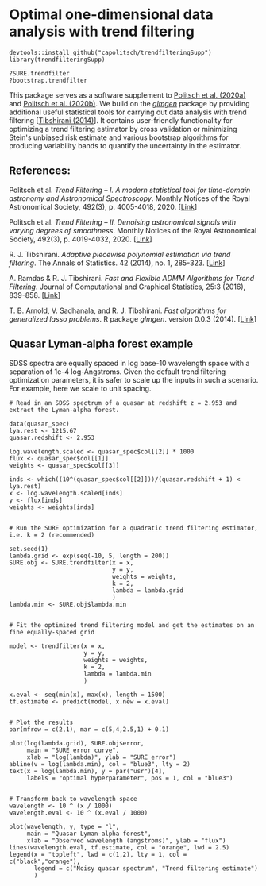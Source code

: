 # Optimal one-dimensional data analysis with trend filtering

```
devtools::install_github("capolitsch/trendfilteringSupp")
library(trendfilteringSupp)

?SURE.trendfilter
?bootstrap.trendfilter
```

This package serves as a software supplement to [Politsch et al. (2020a)](https://academic.oup.com/mnras/article/492/3/4005/5704413) 
and [Politsch et al. (2020b)](https://academic.oup.com/mnras/article/492/3/4019/5704414).
We build on the [*glmgen*](https://github.com/glmgen/glmgen) package
by providing additional useful statistical tools for carrying out data analysis 
with trend filtering [[Tibshirani (2014)](https://projecteuclid.org/euclid.aos/1395234979)]. 
It contains user-friendly functionality for optimizing a trend filtering estimator by 
cross validation or minimizing Stein's unbiased risk estimate and various 
bootstrap algorithms for producing variability bands to quantify the uncertainty 
in the estimator.


## References:

Politsch et al. *Trend Filtering – I. A modern statistical tool for time-domain astronomy and Astronomical Spectroscopy*. 
Monthly Notices of the Royal Astronomical Society, 492(3), p. 4005-4018, 2020. [[Link](https://academic.oup.com/mnras/article/492/3/4005/5704413)]

Politsch et al. *Trend Filtering – II. Denoising astronomical signals with varying degrees of smoothness*. 
Monthly Notices of the Royal Astronomical Society, 492(3), p. 4019-4032, 2020. [[Link](https://academic.oup.com/mnras/article/492/3/4019/5704414)]

R. J. Tibshirani. *Adaptive piecewise polynomial estimation via trend filtering*. 
The Annals of Statistics. 42 (2014), no. 1, 285-323. [[Link](https://projecteuclid.org/euclid.aos/1395234979)]

A. Ramdas & R. J. Tibshirani. *Fast and Flexible ADMM Algorithms for Trend Filtering*.
Journal of Computational and Graphical Statistics, 25:3 (2016), 839-858. [[Link](https://amstat.tandfonline.com/doi/abs/10.1080/10618600.2015.1054033#.XfJpNpNKju0)]

T. B. Arnold, V. Sadhanala, and R. J. Tibshirani. *Fast algorithms for generalized lasso problems*. R package *glmgen*.
version 0.0.3 (2014). [[Link](https://github.com/glmgen/glmgen)]


## Quasar Lyman-alpha forest example 

SDSS spectra are equally spaced in log base-10 wavelength space with a 
separation of 1e-4 log-Angstroms. Given the default trend filtering 
optimization parameters, it is safer to scale up the inputs in such a 
scenario. For example, here we scale to unit spacing.

```
# Read in an SDSS spectrum of a quasar at redshift z = 2.953 and extract the Lyman-alpha forest.

data(quasar_spec)
lya.rest <- 1215.67
quasar.redshift <- 2.953

log.wavelength.scaled <- quasar_spec$col[[2]] * 1000
flux <- quasar_spec$col[[1]]
weights <- quasar_spec$col[[3]]

inds <- which((10^(quasar_spec$col[[2]]))/(quasar.redshift + 1) < lya.rest)
x <- log.wavelength.scaled[inds]
y <- flux[inds]
weights <- weights[inds]


# Run the SURE optimization for a quadratic trend filtering estimator, i.e. k = 2 (recommended)

set.seed(1)
lambda.grid <- exp(seq(-10, 5, length = 200))
SURE.obj <- SURE.trendfilter(x = x,
                             y = y,
                             weights = weights,
                             k = 2,
                             lambda = lambda.grid
                             )
lambda.min <- SURE.obj$lambda.min


# Fit the optimized trend filtering model and get the estimates on an fine equally-spaced grid

model <- trendfilter(x = x,
                     y = y,
                     weights = weights,
                     k = 2,
                     lambda = lambda.min
                     )
                    
x.eval <- seq(min(x), max(x), length = 1500)
tf.estimate <- predict(model, x.new = x.eval)


# Plot the results
par(mfrow = c(2,1), mar = c(5,4,2.5,1) + 0.1)

plot(log(lambda.grid), SURE.obj$error,
     main = "SURE error curve",
     xlab = "log(lambda)", ylab = "SURE error")
abline(v = log(lambda.min), col = "blue3", lty = 2)
text(x = log(lambda.min), y = par("usr")[4],
     labels = "optimal hyperparameter", pos = 1, col = "blue3")
    
    
# Transform back to wavelength space
wavelength <- 10 ^ (x / 1000)
wavelength.eval <- 10 ^ (x.eval / 1000)

plot(wavelength, y, type = "l",
     main = "Quasar Lyman-alpha forest",
     xlab = "Observed wavelength (angstroms)", ylab = "flux")
lines(wavelength.eval, tf.estimate, col = "orange", lwd = 2.5)
legend(x = "topleft", lwd = c(1,2), lty = 1, col = c("black","orange"),
       legend = c("Noisy quasar spectrum", "Trend filtering estimate")
       )
```
